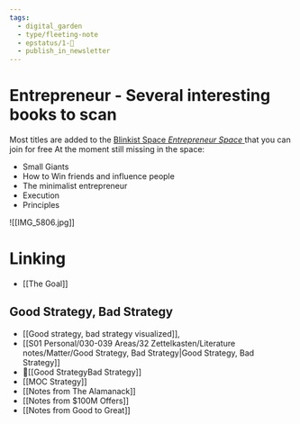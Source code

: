 ```yaml
---
tags:
  - digital_garden
  - type/fleeting-note
  - epstatus/1-🌱
  - publish_in_newsletter
---
```

# Entrepreneur - Several interesting books to scan
Most titles are added to the [Blinkist Space *Entrepreneur Space* ](http://www.blinkist.com/nc/spaces/invites/7214d6a8-45dd-41cd-b19e-9e24ae8e1f5e?messageType=specific_title) that you can join for free
At the moment still missing in the space:
* Small Giants
* How to Win friends and influence people
* The minimalist entrepreneur
* Execution
* Principles

![[IMG_5806.jpg]]


# Linking
* [[The Goal]]

## Good Strategy, Bad Strategy
+ [[Good strategy, bad strategy visualized]],
+ [[S01 Personal/030-039 Areas/32 Zettelkasten/Literature notes/Matter/Good Strategy, Bad Strategy|Good Strategy, Bad Strategy]]
+ 📓[[Good StrategyBad Strategy]]
+ [[MOC Strategy]]
+ [[Notes from The Alamanack]]
+ [[Notes from $100M Offers]]
+ [[Notes from Good to Great]]

